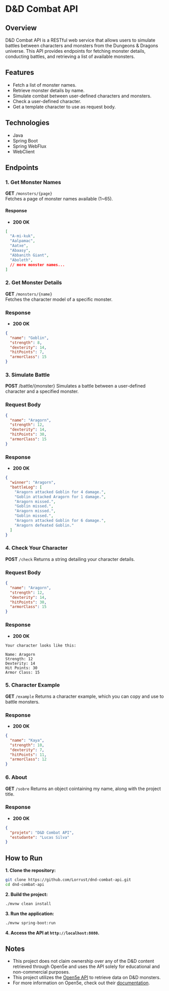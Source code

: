 # D&D Combat API

## Overview
D&D Combat API is a RESTful web service that allows users to simulate battles between characters and monsters from the Dungeons & Dragons universe.
This API provides endpoints for fetching monster details, conducting battles, and retrieving a list of available monsters.

## Features
- Fetch a list of monster names.
- Retrieve monster details by name.
- Simulate combat between user-defined characters and monsters.
- Check a user-defined character.
- Get a template character to use as request body.

## Technologies
- Java
- Spring Boot
- Spring WebFlux
- WebClient

## Endpoints

### 1. Get Monster Names
**GET** `/monsters/{page}`  
Fetches a page of monster names available (1~65).

#### Response
- **200 OK**
```json
[
  "A-mi-kuk",
  "Aalpamac",
  "Aatxe",
  "Abaasy",
  "Abbanith Giant",
  "Aboleth",
  // more monster names...
]
```

### 2. Get Monster Details
**GET** `/monsters/{name}`  
Fetches the character model of a specific monster.

### Response
- **200 OK**
```json
{
  "name": "Goblin",
  "strength": 8,
  "dexterity": 14,
  "hitPoints": 7,
  "armorClass": 15
}
```

### 3. Simulate Battle
**POST** /battle/{monster}
Simulates a battle between a user-defined character and a specified monster.

### Request Body

```json
{
  "name": "Aragorn",
  "strength": 12,
  "dexterity": 14,
  "hitPoints": 30,
  "armorClass": 15
}
```

### Response
- **200 OK**
```json
{
  "winner": "Aragorn",
  "battleLog": [
    "Aragorn attacked Goblin for 4 damage.",
    "Goblin attacked Aragorn for 1 damage.",
    "Aragorn missed.",
    "Goblin missed.",
    "Aragorn missed.",
    "Goblin missed.",
    "Aragorn attacked Goblin for 6 damage.",
    "Aragorn defeated Goblin."
  ]
}
```

### 4. Check Your Character
**POST** `/check`
Returns a string detailing your character details.

### Request Body

```json
{
  "name": "Aragorn",
  "strength": 12,
  "dexterity": 14,
  "hitPoints": 30,
  "armorClass": 15
}
```

### Response
- **200 OK**
```
Your character looks like this:

Name: Aragorn
Strength: 12
Dexterity: 14
Hit Points: 30
Armor Class: 15
```

### 5. Character Example
**GET** `/example`
Returns a character example, which you can copy and use to battle monsters.

### Response
- **200 OK**
```json
{
  "name": "Kaya",
  "strength": 10,
  "dexterity": 7,
  "hitPoints": 11,
  "armorClass": 12
}
```

### 6. About
**GET** `/sobre`
Returns an object cointaining my name, along with the project title.

### Response
- **200 OK**
```json
{
  "projeto": "D&D Combat API",
  "estudante": "Lucas Silva"
}
```

## How to Run

**1. Clone the repository:**
```bash
git clone https://github.com/Lorrust/dnd-combat-api.git
cd dnd-combat-api
```

**2. Build the project:**

```bash
./mvnw clean install
```

**3. Run the application:**
```bash
./mvnw spring-boot:run
```

**4. Access the API at `http://localhost:8080`.**

## Notes
- This project does not claim ownership over any of the D&D content retrieved through Open5e and uses the API solely for educational and non-commercial purposes.
- This project utilizes the [Open5e API](https://api.open5e.com/) to retrieve data on D&D monsters.
- For more information on Open5e, check out their [documentation](https://open5e.com/).
